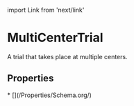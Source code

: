 import Link from 'next/link'

# MultiCenterTrial

A trial that takes place at multiple centers.

## Properties

<Grid>
* [](/Properties/Schema.org/)

</Grid>

